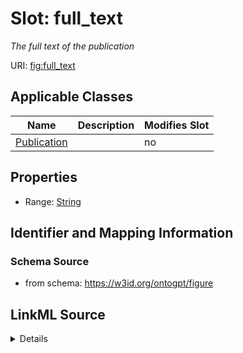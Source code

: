 

# Slot: full_text


_The full text of the publication_



URI: [fig:full_text](http://w3id.org/ontogpt/figure-templatefull_text)



<!-- no inheritance hierarchy -->





## Applicable Classes

| Name | Description | Modifies Slot |
| --- | --- | --- |
| [Publication](Publication.md) |  |  no  |







## Properties

* Range: [String](String.md)





## Identifier and Mapping Information







### Schema Source


* from schema: https://w3id.org/ontogpt/figure




## LinkML Source

<details>
```yaml
name: full_text
description: The full text of the publication
from_schema: https://w3id.org/ontogpt/figure
rank: 1000
alias: full_text
owner: Publication
domain_of:
- Publication
range: string

```
</details>